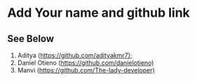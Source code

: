 # Add Your name and github link

## See Below

1. Aditya (<https://github.com/adityakmr7);>
2. Daniel Otieno (<https://github.com/danielotieno)>
3. Manvi (<https://github.com/The-lady-developer)>
